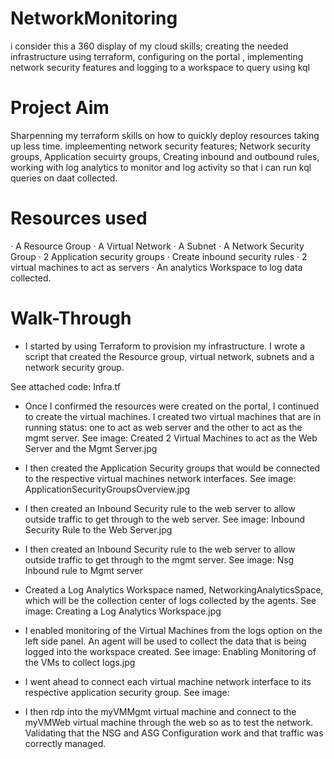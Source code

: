 # NetworkMonitoring
i consider this a 360 display of my cloud skills; creating the needed infrastructure using terraform, configuring on the portal , implementing network security features and logging to a workspace to query using kql

# Project Aim
Sharpenning my terraform skills on how to quickly deploy resources taking up less time. impleementing network security features; Network security groups, Application secuirty groups, Creating inbound and outbound rules, working with log analytics to monitor and log activity so that i can run kql queries on daat collected. 

# Resources used
  ·	A Resource Group
  ·	A Virtual Network
  ·	A Subnet
  ·	A Network Security Group
  ·	2 Application security groups
  ·	Create inbound security rules
  ·	2 virtual machines to act as servers
  ·	An analytics Workspace to log data collected.
  
  
# Walk-Through 
-	I started by using Terraform to provision my infrastructure. I wrote a script that created the Resource group, virtual network, subnets and a network security group.

  See attached code: Infra.tf
-	Once I confirmed the resources were created on the portal, I continued to create the virtual machines. I created two virtual machines that are in running status: one to act as web server and the other to act as the mgmt server.
See image: Created 2 Virtual Machines to act as the Web Server and the Mgmt Server.jpg
-	I then created the Application Security groups that would be connected to the respective virtual machines network interfaces.
See image: ApplicationSecurityGroupsOverview.jpg
-	I then created an Inbound Security rule to the web server to allow outside traffic to get through to the web server.
See image: Inbound Security Rule to the Web Server.jpg

-	I then created an Inbound Security rule to the web server to allow outside traffic to get through to the mgmt server.
See image: Nsg Inbound rule to Mgmt server

-	Created a Log Analytics Workspace named, NetworkingAnalyticsSpace, which will be the collection center of logs collected by the agents.
See image: Creating a Log Analytics Workspace.jpg
-	I enabled monitoring of the Virtual Machines from the logs option on the left side panel. An agent will be used to collect the data that is being logged into the workspace created.
See image: Enabling Monitoring of the VMs to collect logs.jpg

-	I went ahead to connect each virtual machine network interface to its respective application security group.
See image:
-	I then rdp into the myVMMgmt virtual machine and connect to the myVMWeb virtual machine through the web so as to test the network.
Validating that the NSG and ASG Configuration work and that traffic was correctly managed.

